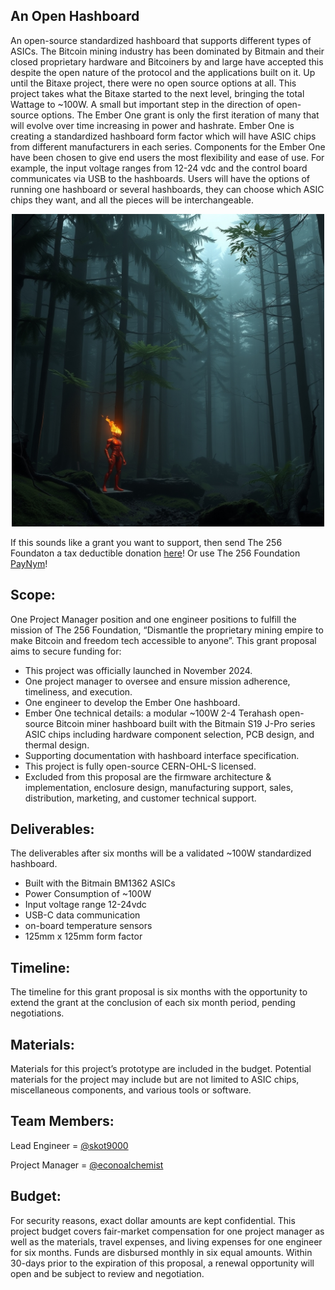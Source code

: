 ## An Open Hashboard
An open-source standardized hashboard that supports different types of ASICs. The Bitcoin mining industry has been dominated by Bitmain and their closed proprietary hardware and Bitcoiners by and large have accepted this despite the open nature of the protocol and the applications built on it. Up until the Bitaxe project, there were no open source options at all. This project takes what the Bitaxe started to the next level, bringing the total Wattage to ~100W. A small but important step in the direction of open-source options. The Ember One grant is only the first iteration of many that will evolve over time increasing in power and hashrate. Ember One is creating a standardized hashboard form factor which will have ASIC chips from different manufacturers in each series. Components for the Ember One have been chosen to give end users the most flexibility and ease of use. For example, the input voltage ranges from 12-24 vdc and the control board communicates via USB to the hashboards. Users will have the options of running one hashboard or several hashboards, they can choose which ASIC chips they want, and all the pieces will be interchangeable.  

<p align="center">
<img width="500" src="assets/Ember-One-Lander.jpg">
</p>

If this sounds like a grant you want to support, then send The 256 Foundaton a tax deductible donation [here](https://pay.zaprite.com/pl_ZRWeSGjRWG)! Or use The 256 Foundation [PayNym](https://paynym.rs/+appetizingadministration90)!

## Scope:
One Project Manager position and one engineer positions to fulfill the mission of The 256 Foundation, “Dismantle the proprietary mining empire to make Bitcoin and freedom tech accessible to anyone”. This grant proposal aims to secure funding for:

* This project was officially launched in November 2024.
* One project manager to oversee and ensure mission adherence, timeliness, and execution. 
* One engineer to develop the Ember One hashboard.
* Ember One technical details: a modular ~100W 2-4 Terahash open-source Bitcoin miner hashboard built with the Bitmain S19 J-Pro series ASIC chips including hardware component selection, PCB design, and thermal design. 
* Supporting documentation with hashboard interface specification. 
* This project is fully open-source CERN-OHL-S licensed.
* Excluded from this proposal are the firmware architecture & implementation, enclosure design, manufacturing support, sales, distribution, marketing, and customer technical support.

## Deliverables:
The deliverables after six months will be a validated ~100W standardized hashboard.

* Built with the Bitmain BM1362 ASICs
* Power Consumption of ~100W
* Input voltage range 12-24vdc
* USB-C data communication
* on-board temperature sensors
* 125mm x 125mm form factor
 

## Timeline:
The timeline for this grant proposal is six months with the opportunity to extend the grant at the conclusion of each six month period, pending negotiations.

## Materials:
Materials for this project’s prototype are included in the budget. Potential materials for the project may include but are not limited to ASIC chips, miscellaneous components, and various tools or software.

## Team Members:
Lead Engineer = [@skot9000](https://x.com/skot9000)

Project Manager = [@econoalchemist](https://x.com/econoalchemist)

## Budget:
For security reasons, exact dollar amounts are kept confidential. This project budget covers fair-market compensation for one project manager as well as the materials, travel expenses, and living expenses for one engineer for six months. Funds are disbursed monthly in six equal amounts. Within 30-days prior to the expiration of this proposal, a renewal opportunity will open and be subject to review and negotiation. 

